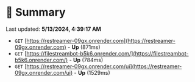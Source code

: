 # 📖 Summary
Last updated: **5/13/2024, 4:39:17 AM**

- `GET` [https://restreamer-09gx.onrender.com](https://restreamer-09gx.onrender.com) - **Up** (871ms)
- `GET` [https://filestreambot-b5k6.onrender.com/](https://filestreambot-b5k6.onrender.com/) - **Up** (784ms)
- `GET` [https://restreamer-09gx.onrender.com/ui](https://restreamer-09gx.onrender.com/ui) - **Up** (1529ms)
